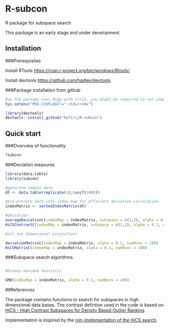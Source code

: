 # R-subcon
R package for subspace search

This package is an early stage and under development. 

## Installation

###Prerequisites

Install RTools https://cran.r-project.org/bin/windows/Rtools/

Install devtools https://github.com/hadley/devtools

###Package installation from github
```R
#as the package uses Rcpp with c++11, you might be required to set compiler options manually
Sys.setenv("PKG_CXXFLAGS"="-std=c++0x")

library(devtools)
devtools::install_github("holtri/R-subcon")
```

## Quick start

###Overview of functionality

```R
?subcon
```

###Deviation measures

```R
library(data.table)
library(subcon)

#generate sample data
dt <- data.table(replicate(10,runif(100)))

#pre-process data into index map for efficient deviation calculation
indexMatrix <- sortedIndexMatrix(dt)

#deviation
averageDeviationC(indexMap = indexMatrix, subspace = c(1,2), alpha = 0.1, referenceDim = 1, numRuns = 100)
HiCSContrastC(indexMap = indexMatrix, subspace = c(1,2), alpha = 0.1, numRuns = 100)

#all two dimensional projections

deviationMatrixC(indexMap = indexMatrix, alpha = 0.1, numRuns = 100)
HiCSMatrixC(indexMap = indexMatrix, alpha = 0.1, numRuns = 100)
```

###Subspace search algorithms

```R

#Greedy maximum heuristic

GMD(indexMap = indexMatrix, alpha = 0.1, numRuns = 100)

```

##References

The package contains functions to search for subspaces in high dimensional data bases. The contrast defintion used in the code is based on [HiCS - High Contrast Subspaces for Density Based Outlier Ranking][1].

Implementation is inspired by the [nim implementation of the HiCS search][2].

[1]: http://www.ipd.uni-karlsruhe.de/~muellere/publications/ICDE2012.pdf 
[2]: https://github.com/bluenote10/HiCS
